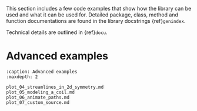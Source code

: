 This section includes a few code examples that show how the library can be used and what it can be used for.
Detailed package, class, method and function documentations are found in the library docstrings {ref}`genindex`.

Technical details are outlined in {ref}`docu`.

Advanced examples
=================

```{toctree}
:caption: Advanced examples
:maxdepth: 2

plot_04_streamlines_in_2d_symmetry.md
plot_05_modeling_a_coil.md
plot_06_animate_paths.md
plot_07_custom_source.md
```
